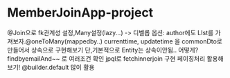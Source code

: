 ﻿# MemberJoinApp-project

@Join으로 fk관계성 설정,Many설정(lazy...)  -> 디벨롭 옵션: author에도 LIst<post>를 가져보자.@oneToMany(mappedby..)
currenttime, updatetime 을 commonDto로 만들어서 상속으로 구현해보기 단,기본적으로 Entity는 상속이안됨.. 어떻게?
findbyemailAnd~~ 로 여러조건 확인
jpql로 fetchinnerjoin 구현
페이징처리 활용해보기!
@builder.default 많이 활용
